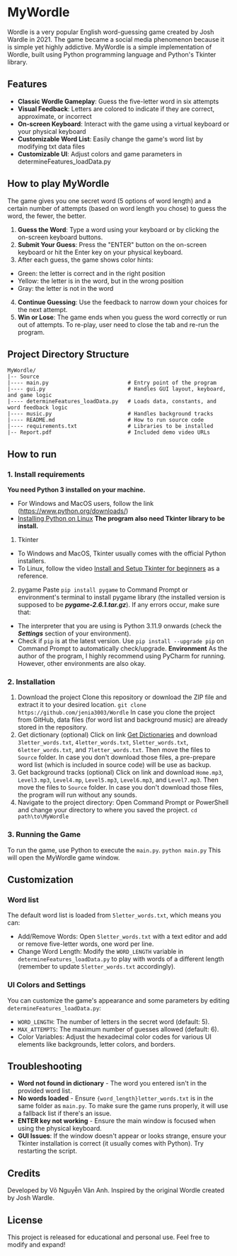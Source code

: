 # MyWordle
Wordle is a very popular English word-guessing game created by Josh Wardle in 2021. The game became a social media phenomenon because it is simple yet highly addictive.
MyWordle is a simple implementation of Wordle, built using Python programming language and Python's Tkinter library.

## Features
- **Classic Wordle Gameplay**: Guess the five-letter word in six attempts
- **Visual Feedback**: Letters are colored to indicate if they are correct, approximate, or incorrect
- **On-screen Keyboard**: Interact with the game using a virtual keyboard or your physical keyboard
- **Customizable Word List**: Easily change the game's word list by modifying txt data files
- **Customizable UI**: Adjust colors and game parameters in determineFeatures_loadData.py

## How to play MyWordle
The game gives you one secret word (5 options of word length) and a certain number of attempts (based on word length you chose) to guess the word, the fewer, the better.
1. **Guess the Word**: Type a word using your keyboard or by clicking the on-screen keyboard buttons.
2. **Submit Your Guess**: Press the "ENTER" button on the on-screen keyboard or hit the Enter key on your physical keyboard.
3. After each guess, the game shows color hints:
- Green: the letter is correct and in the right position
- Yellow: the letter is in the word, but in the wrong position
- Gray: the letter is not in the word
4. **Continue Guessing**: Use the feedback to narrow down your choices for the next attempt.
5. **Win or Lose**: The game ends when you guess the word correctly or run out of attempts.
To re-play, user need to close the tab and re-run the program.

## Project Directory Structure
```
MyWordle/
|-- Source
|---- main.py                         # Entry point of the program
|---- gui.py                          # Handles GUI layout, keyboard, and game logic
|---- determineFeatures_loadData.py   # Loads data, constants, and word feedback logic
|---- music.py                        # Handles background tracks
|---- README.md                       # How to run source code
|---- requirements.txt                # Libraries to be installed
|-- Report.pdf                        # Included demo video URLs
```

## How to run
### 1. Install requirements
**You need Python 3 installed on your machine.**
- For Windows and MacOS users, follow the link (https://www.python.org/downloads/)
- [Installing Python on Linux](https://www.youtube.com/watch?v=4vb7KBCuHbA)
**The program also need Tkinter library to be install.**
1. Tkinter
- To Windows and MacOS, Tkinter usually comes with the official Python installers.
- To Linux, follow the video [Install and Setup Tkinter for beginners](https://www.youtube.com/watch?v=5XdGmhryZBk) as a reference.
2. pygame
Paste `pip install pygame` to Command Prompt or environment's terminal to install pygame library (the installed version is supposed to be ***pygame-2.6.1.tar.gz***). If any errors occur, make sure that:
- The interpreter that you are using is Python 3.11.9 onwards (check the ***Settings*** section of your environment).
- Check if `pip` is at the latest version. Use `pip install --upgrade pip` on Command Prompt to automatically check/upgrade.
**Environment**
As the author of the program, I highly recommend using PyCharm for running. However, other environments are also okay.
### 2. Installation
1. Download the project
Clone this repository or download the ZIP file and extract it to your desired location.
`git clone https://github.com/jenia3003/Wordle`
In case you clone the project from GitHub, data files (for word list and background music) are already stored in the repository.
2. Get dictionary (optional)
Click on link [Get Dictionaries](https://drive.google.com/drive/folders/1eWKkcYSyP5aMB6O2QrD_n11SmiLxbhdO?usp=sharing) and download `3letter_words.txt`, `4letter_words.txt`, `5letter_words.txt`, `6letter_words.txt`, and `7letter_words.txt`. Then move the files to `Source` folder.
In case you don't download those files, a pre-prepare word list (which is included in source code) will be use as backup.
3. Get background tracks (optional)
Click on link []() and download `Home.mp3`, `Level3.mp3`, `Level4.mp`, `Level5.mp3`, `Level6.mp3`, and `Level7.mp3`. Then move the files to `Source` folder.
In case you don't download those files, the program will run without any sounds.
4. Navigate to the project directory:
Open Command Prompt or PowerShell and change your directory to where you saved the project.
`cd path\to\MyWordle`
### 3. Running the Game
To run the game, use Python to execute the `main.py`.
`python main.py`
This will open the MyWordle game window.

## Customization
### Word list
The default word list is loaded from `5letter_words.txt`, which means you can:
- Add/Remove Words: Open `5letter_words.txt` with a text editor and add or remove five-letter words, one word per line.
- Change Word Length: Modify the `WORD_LENGTH` variable in `determineFeatures_loadData.py` to play with words of a different length (remember to update `5letter_words.txt` accordingly).
### UI Colors and Settings
You can customize the game's appearance and some parameters by editing `determineFeatures_loadData.py`:
- `WORD_LENGTH`: The number of letters in the secret word (default: 5).
- `MAX_ATTEMPTS`: The maximum number of guesses allowed (default: 6).
- Color Variables: Adjust the hexadecimal color codes for various UI elements like backgrounds, letter colors, and borders.

## Troubleshooting
- **Word not found in dictionary** - The word you entered isn't in the provided word list.
- **No words loaded** - Ensure `{word_length}letter_words.txt` is in the same folder as `main.py`. To make sure the game runs properly, it will use a fallback list if there's an issue.
- **ENTER key not working** - Ensure the main window is focused when using the physical keyboard.
- **GUI Issues**: If the window doesn't appear or looks strange, ensure your Tkinter installation is correct (it usually comes with Python). Try restarting the script.

## Credits
Developed by Võ Nguyễn Vân Anh.
Inspired by the original Wordle created by Josh Wardle.

## License
This project is released for educational and personal use.
Feel free to modify and expand!
